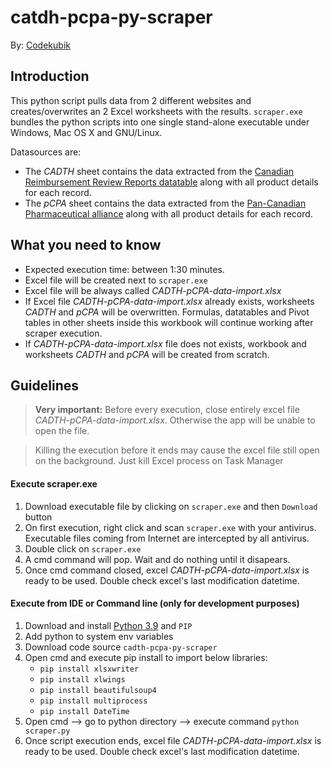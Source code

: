 # catdh-pcpa-py-scraper

By: [Codekubik](http://www.codekubik.com)

## Introduction
This python script pulls data from 2 different websites and creates/overwrites an 2 Excel worksheets with the results.
`scraper.exe` bundles the python scripts into one single stand-alone executable under Windows, Mac OS X and GNU/Linux.

Datasources are:
- The *CADTH* sheet contains the data extracted from the [Canadian Reimbursement Review Reports datatable](https://www.cadth.ca/reimbursement-review-reports) along with all product details for each record.
- The *pCPA* sheet contains the data extracted from the [Pan-Canadian Pharmaceutical alliance](https://www.pcpacanada.ca/negotiations) along with all product details for each record.


## What you need to know

- Expected execution time: between 1:30 minutes.
- Excel file will be created next to `scraper.exe`
- Excel file will be always called *CADTH-pCPA-data-import.xlsx*
- If Excel file *CADTH-pCPA-data-import.xlsx* already exists, worksheets *CADTH* and *pCPA* will be overwritten. Formulas, datatables and Pivot tables in other sheets inside this workbook will continue working after scraper execution.
- If *CADTH-pCPA-data-import.xlsx* file does not exists, workbook and worksheets *CADTH* and *pCPA* will be created from scratch.


## Guidelines
> **Very important:** Before every execution, close entirely excel file *CADTH-pCPA-data-import.xlsx*. Otherwise the app will be unable to open the file.

> Killing the execution before it ends may cause the excel file still open on the background. Just kill Excel process on Task Manager

#### Execute scraper.exe

1. Download executable file by clicking on `scraper.exe` and then `Download` button
2. On first execution, right click and scan `scraper.exe` with your antivirus. Executable files coming from Internet are intercepted by all antivirus.
3. Double click on `scraper.exe`
4. A cmd command will pop. Wait and do nothing until it disapears.
5. Once cmd command closed, excel *CADTH-pCPA-data-import.xlsx* is ready to be used. Double check excel's last modification datetime.

#### Execute from IDE or Command line (only for development purposes)

1. Download and install [Python 3.9](https://www.python.org/downloads/release/python-390/) and `PIP`
2. Add python to system env variables
3. Download code source `cadth-pcpa-py-scraper`
4. Open cmd and execute pip install to import below libraries:
    - `pip install xlsxwriter`
    - `pip install xlwings`
    - `pip install beautifulsoup4`
    - `pip install multiprocess`
    - `pip install DateTime`
5. Open cmd --> go to python directory --> execute command `python scraper.py`
6. Once script execution ends, excel file *CADTH-pCPA-data-import.xlsx* is ready to be used. Double check excel's last modification datetime.
